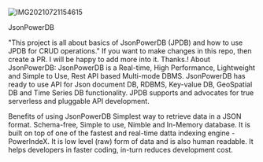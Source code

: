 ![IMG20210721154615](https://user-images.githubusercontent.com/73387323/126489236-99c005e8-3f8f-4a30-8276-11d3e361947b.jpg)

JsonPowerDB

"This project is all about basics of JsonPowerDB (JPDB) and how to use JPDB for CRUD operations."
If you want to make changes in this repo, then create a PR. I will be happy to add more into it. Thanks.!
About JsonPowerDB:
JsonPowerDB is a Real-time, High Performance, Lightweight and Simple to Use, Rest API based Multi-mode DBMS. JsonPowerDB has ready to use API for Json document DB, RDBMS, Key-value DB, GeoSpatial DB and Time Series DB functionality. JPDB supports and advocates for true serverless and pluggable API development.


Benefits of using JsonPowerDB
Simplest way to retrieve data in a JSON format.
Schema-free, Simple to use, Nimble and In-Memory database.
It is built on top of one of the fastest and real-time datta indexing engine - PowerIndeX.
It is low level (raw) form of data and is also human readable.
It helps developers in faster coding, in-turn reduces development cost.

